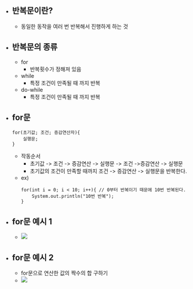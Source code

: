 
- ## 반복문이란?
	- 동일한 동작을 여러 번 반복해서 진행하게 하는 것

- ## 반복문의 종류
	- for
		- 반복횟수가 정해져 있음
	- while
		- 특정 조건이 만족될 때 까지 반복
	- do-while
		- 특정 조건이 만족될 때 까지 반복

- ## for문
	~~~
	for(초기값; 조건; 증감연산자){
		실행문;
	}
	~~~
	- 작동순서
		- 초기값 -> 조건 -> 증감연산 -> 실행문 -> 조건 ->증감연산 -> 실행문
		- 초기값의 조건이 만족할 때까지 조건 -> 증감연산 -> 실행문을 반복한다.
	- ex)
		~~~
		for(int i = 0; i < 10; i++){ // 0부터 반복이기 때문에 10번 반복된다.
			System.out.println("10번 반복");
		}
		~~~

- ## for문 예시 1
	- ![](https://i.imgur.com/awywZpl.png)

- ## for문 예시 2
	- for문으로 연산한 값의 짝수의 합 구하기
	- ![](https://i.imgur.com/xmx09Es.png)

